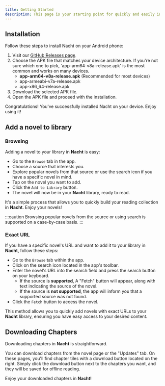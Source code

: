 ```yaml
---
title: Getting Started
description: This page is your starting point for quickly and easily installing and setting up the app on your device
---
```


## Installation

Follow these steps to install Nacht on your Android phone:

1. Visit our [GitHub Releases page](https://github.com/nacht-org/nacht/releases).
2. Choose the APK file that matches your device architecture. If you're not sure which one to pick, 'app-arm64-v8a-release.apk' is the most common and works on many devices.
   - **app-arm64-v8a-release.apk** (Recommended for most devices)
   - app-armeabi-v7a-release.apk
   - app-x86_64-release.apk
3. Download the selected APK file.
4. Open the APK file and proceed with the installation.

Congratulations! You've successfully installed Nacht on your device. Enjoy using it!

## Add a novel to library

### Browsing

Adding a novel to your library in **Nacht** is easy:

- Go to the `Browse` tab in the app.
- Choose a source that interests you.
- Explore popular novels from that source or use the search icon if you have a specific novel in mind.
- Tap on the novel you want to add.
- Click the `Add to Library` button.
- The novel will now be in your **Nacht** library, ready to read.

It's a simple process that allows you to quickly build your reading collection in **Nacht**. Enjoy your novels!

:::caution
Browsing popular novels from the source or using search is supported on a case-by-case basis.
:::

### Exact URL

If you have a specific novel's URL and want to add it to your library in **Nacht**, follow these steps:

- Go to the `Browse` tab within the app.
- Click on the search icon located in the app's toolbar.
- Enter the novel's URL into the search field and press the search button on your keyboard.
  - If the source is **supported**, A "Fetch" button will appear, along with text indicating the source of the novel.
  - If the source is **not supported**, the app will inform you that a supported source was not found.
- Click the `Fetch` button to access the novel.

This method allows you to quickly add novels with exact URLs to your **Nacht** library, ensuring you have easy access to your desired content.

## Downloading Chapters

Downloading chapters in **Nacht** is straightforward.

You can download chapters from the novel page or the "Updates" tab. On these pages, you'll find chapter tiles with a download button located on the right. Simply click the download button next to the chapters you want, and they will be saved for offline reading.

Enjoy your downloaded chapters in **Nacht**!
